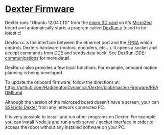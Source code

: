 # [Dexter Firmware](../blob/master/Firmware)

Dexter runs "Ubuntu 12.04 LTS" from the [micro SD card](SD-Card-Image) on it's [MicroZed](MicroZed) board and automatically starts a program called [DexRun.c](../blob/master/Firmware/DexRun.c) (used to be iotest.c)

DexRun.c is the interface between the ethernet port and the [FPGA](Gateware) which controls Dexters hardware (motors, encoders, etc...). It opens a socket and accept commands from [DDE](DDE) and sends data back. See [DexRun-DDE-communications](DexRun-DDE-communications) for more detail.

DexRun.c also provides a few local functions. For example, onboard motion planning is being developed. 

To update the onboard firmware, follow the directions at:
https://github.com/HaddingtonDynamics/Dexter/blob/master/Firmware/README.md

Although the version of the microzed board doesn't have a screen, your can [SSH into Dexter](SSH-into-Dexter) from any network connected PC. 

It is very possible to install and run other programs on Dexter. For example, you can install [Node.js and run a web server / socket interface](nodejs-webserver) in order to access the robot without any installed software on your PC.
